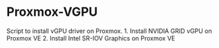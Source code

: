 # Proxmox-VGPU
Script to install vGPU driver on Proxmox. 1. Install NVIDIA GRID vGPU on Proxmox VE 2. Install Intel SR-IOV Graphics on Proxmox VE
